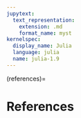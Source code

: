 ```yaml
---
jupytext:
  text_representation:
    extension: .md
    format_name: myst
kernelspec:
  display_name: Julia
  language: julia
  name: julia-1.9
---
```


(references)=
# References

```{bibliography} _static/quant-econ.bib
```

